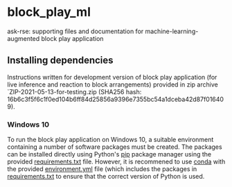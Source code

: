 # block_play_ml
ask-rse: supporting files and documentation for machine-learning-augmented block play application

## Installing dependencies
Instructions written for development version of block play application (for live inference and reaction to block arrangements) provided in zip archive `ZIP-2021-05-13-for-testing.zip (SHA256 hash: 16b6c3f5f6c1f0ed104b6ff84d25856a9396e7355bc54a1dceba42d87f016409).

### Windows 10
To run the block play application  on Windows 10, a suitable environment containing a number of software packages must be created.
The packages can be installed directly using Python's [pip](https://pip.pypa.io/en/stable/) package manager using the provided [requirements.txt](./requirements.txt) file. 
However, it is recommened to use [conda](https://docs.conda.io/en/latest/) with the provided [environment.yml](./environment.yml) file (which includes the packages in [requirements.txt](./requirements.txt) to ensure that the correct version of Python is used.
